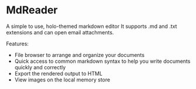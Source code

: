 MdReader
=======

A simple to use, holo-themed markdown editor  It supports .md and .txt extensions
and can open email attachments.

Features:

 * File browser to arrange and organize your documents
 * Quick access to common markdown syntax to help you write documents quickly
   and correctly
 * Export the rendered output to HTML
 * View images on the local memory store
